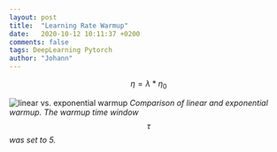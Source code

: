 ```yaml
---
layout: post
title:  "Learning Rate Warmup"
date:   2020-10-12 10:11:37 +0200
comments: false
tags: DeepLearning Pytorch
author: "Johann"
---
```


$$ \eta = \lambda * \eta_0 $$



![linear vs. exponential warmup]({{site.baseurl}}/assets/lrw/learningRateWarmup.jpeg)
*Comparison of linear and exponential warmup. The warmup time window $$\tau$$ was set to 5.*